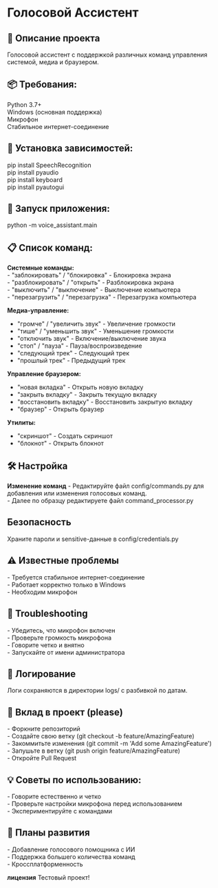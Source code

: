 <h1>Голосовой Ассистент</h1>
 <h2>🤖 Описание проекта</h2>
Голосовой ассистент с поддержкой различных команд управления системой, медиа и браузером.

<h2>📦 Требования: </h2>

Python 3.7+<br>
Windows (основная поддержка) <br>
Микрофон<br>
Стабильное интернет-соединение<br>

<h2>🔧 Установка зависимостей:</h2>
pip install SpeechRecognition<br>
pip install pyaudio<br>
pip install keyboard<br>
pip install pyautogui<br>


<h2>🚀 Запуск приложения:</h2>

python -m voice_assistant.main

<h2>📋 Список команд: </h2>
<b>Системные команды:</b><br>
- "заблокировать" / "блокировка" - Блокировка экрана<br>
- "разблокировать" / "открыть" - Разблокировка экрана<br>
- "выключить" / "выключение" - Выключение компьютера<br>
- "перезагрузить" / "перезагрузка" - Перезагрузка компьютера

<b>Медиа-управление:</b>
- "громче" / "увеличить звук" - Увеличение громкости<br>
- "тише" / "уменьшить звук" - Уменьшение громкости<br>
- "отключить звук" - Включение/выключение звука<br>
- "стоп" / "пауза" - Пауза/воспроизведение<br>
- "следующий трек" - Следующий трек<br>
- "прошлый трек" - Предыдущий трек<br>

<b>Управление браузером:</b>
- "новая вкладка" - Открыть новую вкладку<br>
- "закрыть вкладку" - Закрыть текущую вкладку<br>
- "восстановить вкладку" - Восстановить закрытую вкладку<br>
- "браузер" - Открыть браузер<br>

<b>Утилиты:</b>
- "скриншот" - Создать скриншот  <br>
- "блокнот" - Открыть блокнот  <br>

<h2>🛠 Настройка</h2>
<b>Изменение команд</b>
- Редактируйте файл config/commands.py для добавления или изменения голосовых команд.  <br>
- Далее по образцу редактируете файл command_processor.py  <br>

<h2>Безопасность</h2>
Храните пароли и sensitive-данные в config/credentials.py<br>

<h2>⚠️ Известные проблемы</h2>
- Требуется стабильное интернет-соединение  <br>
- Работает корректно только в Windows  <br>
- Необходим микрофон  <br>

<h2>🔧 Troubleshooting</h2>
- Убедитесь, что микрофон включен  <br>
- Проверьте громкость микрофона  <br>
- Говорите четко и внятно  <br>
- Запускайте от имени администратора  <br>

<h2>📝 Логирование</h2>
Логи сохраняются в директории logs/ с разбивкой по датам.  <br>

<h2>🤝 Вклад в проект (please)</h2>
- Форкните репозиторий  <br>
- Создайте свою ветку (git checkout -b feature/AmazingFeature)  <br>
- Закоммитьте изменения (git commit -m 'Add some AmazingFeature')  <br>
- Запушьте в ветку (git push origin feature/AmazingFeature)  <br>
- Откройте Pull Request  <br>

<h2><b>💡 Советы по использованию:</b></h2>
- Говорите естественно и четко  <br>
- Проверьте настройки микрофона перед использованием  <br>
- Экспериментируйте с командами  <br>

<h2>🚀 Планы развития</h2>
- Добавление голосового помощника с ИИ  <br>
- Поддержка большего количества команд  <br>
- Кроссплатформенность  <br>

<b>лицензия</b>
Тестовый проект!
